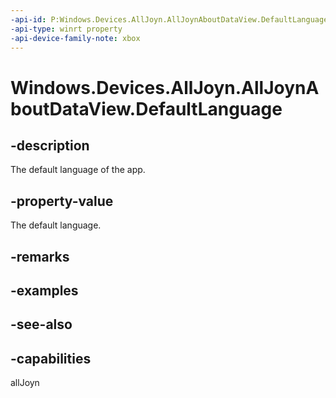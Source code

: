 ```yaml
---
-api-id: P:Windows.Devices.AllJoyn.AllJoynAboutDataView.DefaultLanguage
-api-type: winrt property
-api-device-family-note: xbox
---
```


<!-- Property syntax
public Windows.Globalization.Language DefaultLanguage { get; }
-->

# Windows.Devices.AllJoyn.AllJoynAboutDataView.DefaultLanguage

## -description
The default language of the app.

## -property-value
The default language.

## -remarks

## -examples

## -see-also


## -capabilities
allJoyn
